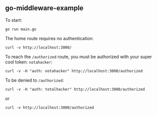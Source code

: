 go-middleware-example
---------------------

To start:

    go run main.go

The home route requires no authentication:

    curl -v http://localhost:3000/

To reach the `/authorized` route, you must be authorized with your super cool token: `notahacker`:

    curl -v -H "auth: notahacker" http://localhost:3000/authorized

To be denied to `/authorized`:

    curl -v -H "auth: totalhacker" http://localhost:3000/authorized

or

    curl -v http://localhost:3000/authorized
